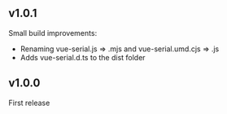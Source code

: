 ## v1.0.1
Small build improvements:
- Renaming vue-serial.js => .mjs and vue-serial.umd.cjs => .js
- Adds vue-serial.d.ts to the dist folder

## v1.0.0
First release